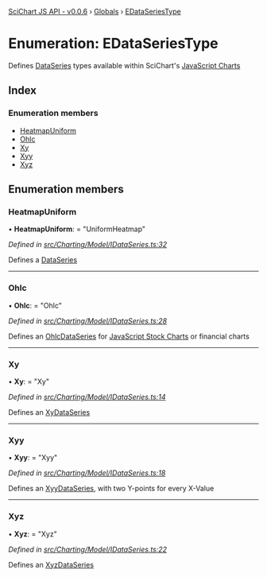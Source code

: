 [SciChart JS API - v0.0.6](../README.md) › [Globals](../globals.md) › [EDataSeriesType](edataseriestype.md)

# Enumeration: EDataSeriesType

Defines [DataSeries](../classes/basedataseries.md) types available within SciChart's
[JavaScript Charts](https://www.scichart.com/javascript-chart-features)

## Index

### Enumeration members

* [HeatmapUniform](edataseriestype.md#heatmapuniform)
* [Ohlc](edataseriestype.md#ohlc)
* [Xy](edataseriestype.md#xy)
* [Xyy](edataseriestype.md#xyy)
* [Xyz](edataseriestype.md#xyz)

## Enumeration members

###  HeatmapUniform

• **HeatmapUniform**: = "UniformHeatmap"

*Defined in [src/Charting/Model/IDataSeries.ts:32](https://github.com/ABTSoftware/SciChart.Dev/blob/f6fba97af2/Web/src/SciChart/src/Charting/Model/IDataSeries.ts#L32)*

Defines a [DataSeries](../classes/uniformheatmapdataseries.md)

___

###  Ohlc

• **Ohlc**: = "Ohlc"

*Defined in [src/Charting/Model/IDataSeries.ts:28](https://github.com/ABTSoftware/SciChart.Dev/blob/f6fba97af2/Web/src/SciChart/src/Charting/Model/IDataSeries.ts#L28)*

Defines an [OhlcDataSeries](../classes/ohlcdataseries.md) for
[JavaScript Stock Charts](https://www.scichart.com/javascript-chart-features) or
financial charts

___

###  Xy

• **Xy**: = "Xy"

*Defined in [src/Charting/Model/IDataSeries.ts:14](https://github.com/ABTSoftware/SciChart.Dev/blob/f6fba97af2/Web/src/SciChart/src/Charting/Model/IDataSeries.ts#L14)*

Defines an [XyDataSeries](../classes/xydataseries.md)

___

###  Xyy

• **Xyy**: = "Xyy"

*Defined in [src/Charting/Model/IDataSeries.ts:18](https://github.com/ABTSoftware/SciChart.Dev/blob/f6fba97af2/Web/src/SciChart/src/Charting/Model/IDataSeries.ts#L18)*

Defines an [XyyDataSeries](../classes/xyydataseries.md), with two Y-points for every X-Value

___

###  Xyz

• **Xyz**: = "Xyz"

*Defined in [src/Charting/Model/IDataSeries.ts:22](https://github.com/ABTSoftware/SciChart.Dev/blob/f6fba97af2/Web/src/SciChart/src/Charting/Model/IDataSeries.ts#L22)*

Defines an [XyzDataSeries](../classes/xyzdataseries.md)
